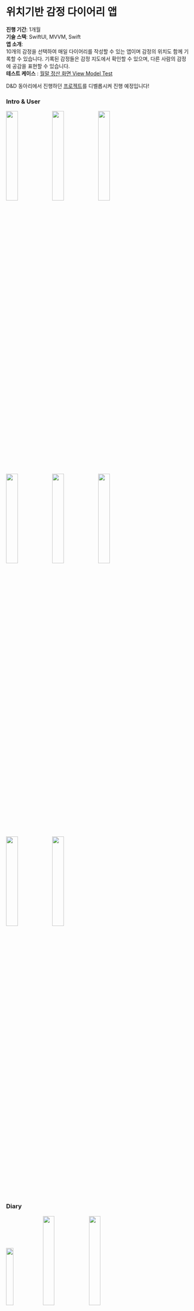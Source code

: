 # 위치기반 감정 다이어리 앱

**진행 기간**: 1개월  
**기술 스택**: SwiftUI, MVVM, Swift  
**앱 소개**:   
10개의 감정을 선택하여 매일 다이어리를 작성할 수 있는 앱이며 감정의 위치도 함께 기록할 수 있습니다. 기록된 감정들은 감정 지도에서 확인할 수 있으며, 다른 사람의 감정에 공감을 표현할 수 있습니다.  
**테스트 케이스** :
[월말 정산 화면 View Model Test](https://github.com/dnd-side-project/dnd-mentee-4th-8-mewe/blob/develop/client/MEWE/MEWETests/MonthlyChartViewModelTests.swift)


D&D 동아리에서 진행하던 [프로젝트](https://github.com/dnd-side-project/dnd-mentee-4th-8-mewe/tree/develop/client)를 디벨롭시켜 진행 예정입니다!


### Intro & User
<img src = "https://user-images.githubusercontent.com/52783516/111065750-acc3ba00-84fe-11eb-806b-082f57c5b1c7.png" width = "25%"><img src = "https://user-images.githubusercontent.com/52783516/111065752-b3523180-84fe-11eb-8dce-38d06845b936.png" width = "25%"><img src = "https://user-images.githubusercontent.com/52783516/111065756-b816e580-84fe-11eb-88ab-2b859483ed38.png" width = "25%">

<img src = "https://user-images.githubusercontent.com/52783516/111065781-d846a480-84fe-11eb-8329-544d2183f651.png" width = "25%"><img src = "https://user-images.githubusercontent.com/52783516/111065785-da106800-84fe-11eb-946f-ab8dfa2c6d7d.png" width = "25%"><img src = "https://user-images.githubusercontent.com/52783516/111065787-ded51c00-84fe-11eb-95d2-5c16a66fac1c.png" width = "25%">

<img src = "https://user-images.githubusercontent.com/52783516/111065790-e09edf80-84fe-11eb-9d1d-4ec05e71a30c.png" width = "25%"><img src = "https://user-images.githubusercontent.com/52783516/111065793-e3013980-84fe-11eb-9ec3-4dd00c20aa0e.png" width = "25%">
### Diary
<img src = "https://user-images.githubusercontent.com/52783516/111065736-91f14580-84fe-11eb-898f-94388dc64466.gif" width = "20%"><img src = "https://user-images.githubusercontent.com/52783516/111065765-c533d480-84fe-11eb-9201-89df80d22f16.png" width = "25%"><img src = "https://user-images.githubusercontent.com/52783516/111065768-cbc24c00-84fe-11eb-8049-167e2c651199.png" width = "25%">

<img src = "https://user-images.githubusercontent.com/52783516/111065766-c82ec500-84fe-11eb-9908-74a2b050de60.png" width = "25%"><img src = "https://user-images.githubusercontent.com/52783516/111065769-ce24a600-84fe-11eb-9c96-66f10ab0eda3.png" width = "25%"><img src = "https://user-images.githubusercontent.com/52783516/111065773-d0870000-84fe-11eb-9cad-7c77aee2bbc7.png" width = "25%">

### Map

<img src = "https://user-images.githubusercontent.com/52783516/111065811-fca28100-84fe-11eb-8096-69dc4a538c57.png" width = "25%"><img src = "https://user-images.githubusercontent.com/52783516/111065779-d41a8700-84fe-11eb-877c-6522f928c8c7.png" width = "25%">

### 향후 진행 계획
Combine을 사용하여 Server 연결할 예정입니다.
